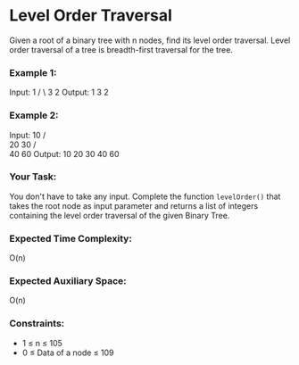 # Level Order Traversal

Given a root of a binary tree with n nodes, find its level order traversal. Level order traversal of a tree is breadth-first traversal for the tree.

### Example 1:
Input:
    1
  /   \ 
 3     2
Output:
1 3 2

### Example 2:
Input:
        10
     /      \
    20       30
  /   \
 40   60
Output:
10 20 30 40 60

### Your Task:
You don't have to take any input. Complete the function `levelOrder()` that takes the root node as input parameter and returns a list of integers containing the level order traversal of the given Binary Tree.

### Expected Time Complexity: 
O(n)

### Expected Auxiliary Space: 
O(n)

### Constraints:
- 1 ≤ n ≤ 105
- 0 ≤ Data of a node ≤ 109
